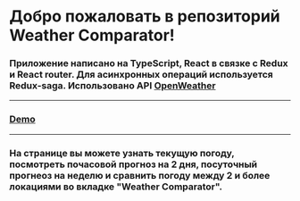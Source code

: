 # Добро пожаловать в репозиторий Weather Comparator!

### Приложение написано на TypeScript, React в связке с Redux и React router. Для асинхронных операций используется Redux-saga. Использовано API [OpenWeather](https://openweathermap.org/api)

---

### [Demo]()

---

### На странице вы можете узнать текущую погоду, посмотреть почасовой прогноз на 2 дня, посуточный прогнеоз на неделю и сравнить погоду между 2 и более локациями во вкладке "Weather Comparator".

